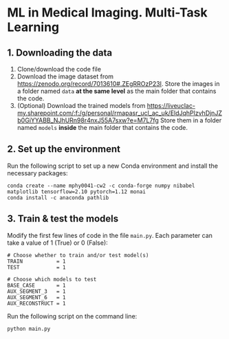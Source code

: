 # ML in Medical Imaging. Multi-Task Learning 

## 1. Downloading the data
1. Clone/download the code file
2. Download the image dataset from https://zenodo.org/record/7013610#.ZEgRROzP23I. Store the images in a folder named `data` **at the same level** as the main folder that contains the code. 
3. (Optional) Download the trained models from https://liveuclac-my.sharepoint.com/:f:/g/personal/rmapasr_ucl_ac_uk/EldJqhPlzvhDjnJZb0GiYYABB_NJhURn98r4nxJ55A7sxw?e=M7L7fg Store them in a folder named `models` **inside** the main folder that contains the code. 


## 2. Set up the environment
Run the following script to set up a new Conda environment and install the necessary packages:
```
conda create --name mphy0041-cw2 -c conda-forge numpy nibabel matplotlib tensorflow=2.10 pytorch=1.12 monai
conda install -c anaconda pathlib
```

## 3. Train & test the models 
Modify the first few lines of code in the file `main.py`. Each parameter can take a value of 1 (True) or 0 (False):
```
# Choose whether to train and/or test model(s)
TRAIN           = 1
TEST            = 1

# Choose which models to test
BASE_CASE       = 1
AUX_SEGMENT_3   = 1
AUX_SEGMENT_6   = 1
AUX_RECONSTRUCT = 1
```

Run the following script on the command line:
```
python main.py
```

